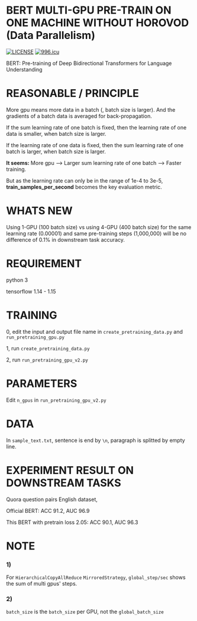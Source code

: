 # BERT MULTI-GPU PRE-TRAIN ON ONE MACHINE WITHOUT HOROVOD (Data Parallelism)

[![LICENSE](https://img.shields.io/badge/license-Anti%20996-blue.svg)](https://github.com/996icu/996.ICU/blob/master/LICENSE)
[![996.icu](https://img.shields.io/badge/link-996.icu-red.svg)](https://996.icu)

BERT: Pre-training of Deep Bidirectional Transformers for Language Understanding

# REASONABLE / PRINCIPLE

More gpu means more data in a batch (, batch size is larger). And the gradients of a batch data is averaged for back-propagation.

If the sum learning rate of one batch is fixed, then the learning rate of one data is smaller, when batch size is larger.

If the learning rate of one data is fixed, then the sum learning rate of one batch is larger, when batch size is larger.

**It seems:** More gpu --> Larger sum learning rate of one batch --> Faster training. 

But as the learning rate can only be in the range of 1e-4 to 3e-5, **train_samples_per_second** becomes the key evaluation metric.

# WHATS NEW

Using 1-GPU (100 batch size) vs using 4-GPU (400 batch size) for the same learning rate (0.00001) and same pre-training steps (1,000,000) will be no difference of 0.1% in downstream task accuracy.

# REQUIREMENT

python 3

tensorflow 1.14 - 1.15

# TRAINING

0, edit the input and output file name in `create_pretraining_data.py` and `run_pretraining_gpu.py`

1, run `create_pretraining_data.py`

2, run `run_pretraining_gpu_v2.py`

# PARAMETERS

Edit `n_gpus` in `run_pretraining_gpu_v2.py`


# DATA

In `sample_text.txt`, sentence is end by `\n`, paragraph is splitted by empty line.

# EXPERIMENT RESULT ON DOWNSTREAM TASKS

Quora question pairs English dataset,

Official BERT: ACC 91.2, AUC 96.9

This BERT with pretrain loss 2.05: ACC 90.1, AUC 96.3

# NOTE

### 1)
For `HierarchicalCopyAllReduce` `MirroredStrategy`, `global_step/sec` shows the sum of multi gpus' steps.
### 2)
`batch_size` is the `batch_size` per GPU, not the `global_batch_size`


